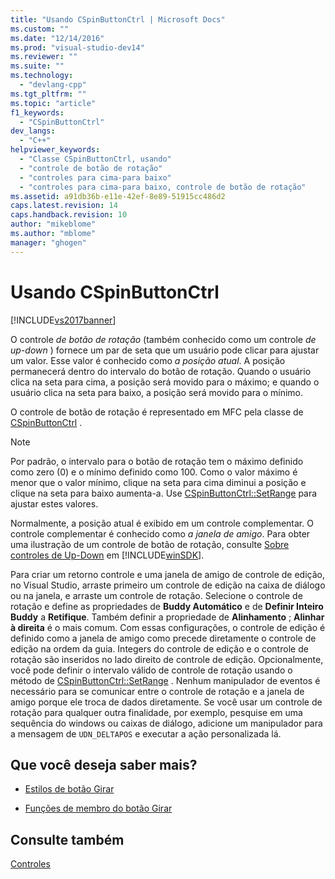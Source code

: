 ```yaml
---
title: "Usando CSpinButtonCtrl | Microsoft Docs"
ms.custom: ""
ms.date: "12/14/2016"
ms.prod: "visual-studio-dev14"
ms.reviewer: ""
ms.suite: ""
ms.technology: 
  - "devlang-cpp"
ms.tgt_pltfrm: ""
ms.topic: "article"
f1_keywords: 
  - "CSpinButtonCtrl"
dev_langs: 
  - "C++"
helpviewer_keywords: 
  - "Classe CSpinButtonCtrl, usando"
  - "controle de botão de rotação"
  - "controles para cima-para baixo"
  - "controles para cima-para baixo, controle de botão de rotação"
ms.assetid: a91db36b-e11e-42ef-8e89-51915cc486d2
caps.latest.revision: 14
caps.handback.revision: 10
author: "mikeblome"
ms.author: "mblome"
manager: "ghogen"
---
```

# Usando CSpinButtonCtrl
[!INCLUDE[vs2017banner](../assembler/inline/includes/vs2017banner.md)]

O controle *de botão de rotação* \(também conhecido como um controle *de up\-down* \) fornece um par de seta que um usuário pode clicar para ajustar um valor.  Esse valor é conhecido como *a posição atual*.  A posição permanecerá dentro do intervalo do botão de rotação.  Quando o usuário clica na seta para cima, a posição será movido para o máximo; e quando o usuário clica na seta para baixo, a posição será movido para o mínimo.  
  
 O controle de botão de rotação é representado em MFC pela classe de [CSpinButtonCtrl](../mfc/reference/cspinbuttonctrl-class.md) .  
  
> [!NOTE]
>  Por padrão, o intervalo para o botão de rotação tem o máximo definido como zero \(0\) e o mínimo definido como 100.  Como o valor máximo é menor que o valor mínimo, clique na seta para cima diminui a posição e clique na seta para baixo aumenta\-a.  Use [CSpinButtonCtrl::SetRange](../Topic/CSpinButtonCtrl::SetRange.md) para ajustar estes valores.  
  
 Normalmente, a posição atual é exibido em um controle complementar.  O controle complementar é conhecido como *a janela de amigo*.  Para obter uma ilustração de um controle de botão de rotação, consulte [Sobre controles de Up\-Down](http://msdn.microsoft.com/library/windows/desktop/bb759889) em [!INCLUDE[winSDK](../atl/includes/winsdk_md.md)].  
  
 Para criar um retorno controle e uma janela de amigo de controle de edição, no Visual Studio, arraste primeiro um controle de edição na caixa de diálogo ou na janela, e arraste um controle de rotação.  Selecione o controle de rotação e define as propriedades de **Buddy Automático** e de **Definir Inteiro Buddy** a **Retifique**.  Também definir a propriedade de **Alinhamento** ; **Alinhar à direita** é o mais comum.  Com essas configurações, o controle de edição é definido como a janela de amigo como precede diretamente o controle de edição na ordem da guia.  Integers do controle de edição e o controle de rotação são inseridos no lado direito de controle de edição.  Opcionalmente, você pode definir o intervalo válido de controle de rotação usando o método de [CSpinButtonCtrl::SetRange](../Topic/CSpinButtonCtrl::SetRange.md) .  Nenhum manipulador de eventos é necessário para se comunicar entre o controle de rotação e a janela de amigo porque ele troca de dados diretamente.  Se você usar um controle de rotação para qualquer outra finalidade, por exemplo, pesquise em uma sequência do windows ou caixas de diálogo, adicione um manipulador para a mensagem de `UDN_DELTAPOS` e executar a ação personalizada lá.  
  
## Que você deseja saber mais?  
  
-   [Estilos de botão Girar](../mfc/spin-button-styles.md)  
  
-   [Funções de membro do botão Girar](../Topic/Spin%20Button%20Member%20Functions.md)  
  
## Consulte também  
 [Controles](../mfc/controls-mfc.md)